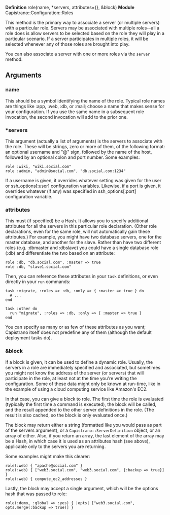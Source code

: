 **Definition**
    role(name, *servers, attributes={}, &block) 
**Module**
    Capistrano::Configuration::Roles 

This method is the primary way to associate a server (or multiple servers) with a particular role. Servers may be associated with multiple roles--all a role does is allow servers to be selected based on the role they will play in a particular scenario. If a server participates in multiple roles, it will be selected whenever any of those roles are brought into play.

You can also associate a server with one or more roles via the `server` method. 

## Arguments

### name

This should be a symbol identifying the name of the role. Typical role names are things like :app, :web, :db, or :mail; choose a name that makes sense for your configuration. If you use the same name in a subsequent role invocation, the second invocation will add to the prior one. 

### *servers

This argument (actually a list of arguments) is the servers to associate with the role. These will be strings, zero or more of them, of the following format: an optional username and "@" sign, followed by the name of the host, followed by an optional colon and port number. Some examples:

    role :wiki, "wiki.social.com"
    role :admin, "admin@social.com", "db.social.com:1234"

If a username is given, it overrides whatever setting was given for the user or ssh_options[:user] configuration variables. Likewise, if a port is given, it overrides whatever (if any) was specified in ssh_options[:port] configuration variable. 

### attributes

This must (if specified) be a Hash. It allows you to specify additional attributes for all the servers in this particular role declaration. (Other role declarations, even for the same role, will not automatically gain these attributes.) For example, you might have two database servers, one for the master database, and another for the slave. Rather than have two different roles (e.g. :dbmaster and :dbslave) you could have a single database role (:db) and differentiate the two based on an attribute: 

    role :db, "db.social.com", :master => true
    role :db, "slave1.social.com"

Then, you can reference these attributes in your `task` definitions, or even directly in your `run` commands: 

    task :migrate, :roles => :db, :only => { :master => true } do
      # ...
    end
    
    task :other do
      run "migrate", :roles => :db, :only => { :master => true }
    end

You can specify as many or as few of these attributes as you want; Capistrano itself does not predefine any of them (although the default deployment tasks do). 

### &block

If a block is given, it can be used to define a dynamic role. Usually, the servers in a role are immediately specified and associated, but sometimes you might not know the address of the server (or servers) that will participate in the role, at least not at the time you're writing the configuration. Some of these data might only be known at run-time, like in the example of using a cloud computing service like Amazon's EC2.

In that case, you can give a block to role. The first time the role is evaluated (typically the first time a command is executed), the block will be called, and the result appended to the other server definitions in the role. (The result is also cached, so the block is only evaluated once.)

The block may return either a string (formatted like you would pass as part of the servers argument), or a `Capistrano::ServerDefinition` object, or an array of either. Also, if you return an array, the last element of the array may be a Hash, in which case it is used as an attributes hash (see above), applicable only to the servers you are returning.

Some examples might make this clearer: 

    role(:web) { "apache@social.com" }
    role(:web) { ["web3.social.com", "web3.social.com", {:backup => true}] }
    role(:web) { compute_ec2_addresses }

Lastly, the block may accept a single argument, which will be the options hash that was passed to role:

    role(:demo, :global => :yes) { |opts| ["web3.social.com", opts.merge(:backup => true)] }
